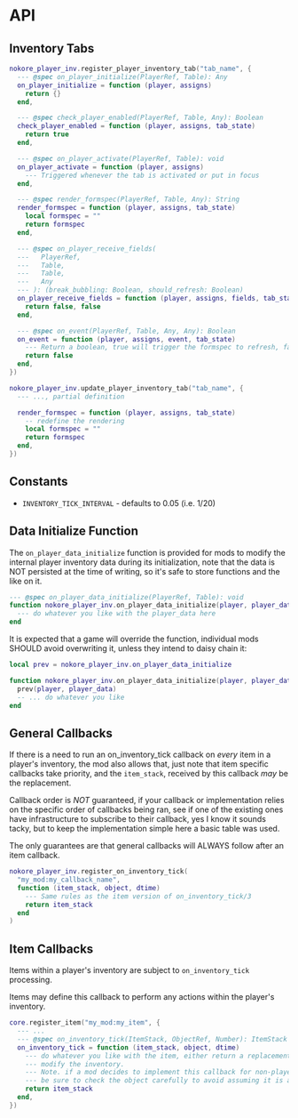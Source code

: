 # API

## Inventory Tabs

```lua
nokore_player_inv.register_player_inventory_tab("tab_name", {
  --- @spec on_player_initialize(PlayerRef, Table): Any
  on_player_initialize = function (player, assigns)
    return {}
  end,

  --- @spec check_player_enabled(PlayerRef, Table, Any): Boolean
  check_player_enabled = function (player, assigns, tab_state)
    return true
  end,

  --- @spec on_player_activate(PlayerRef, Table): void
  on_player_activate = function (player, assigns)
    --- Triggered whenever the tab is activated or put in focus
  end,

  --- @spec render_formspec(PlayerRef, Table, Any): String
  render_formspec = function (player, assigns, tab_state)
    local formspec = ""
    return formspec
  end,

  --- @spec on_player_receive_fields(
  ---   PlayerRef,
  ---   Table,
  ---   Table,
  ---   Any
  --- ): (break_bubbling: Boolean, should_refresh: Boolean)
  on_player_receive_fields = function (player, assigns, fields, tab_state)
    return false, false
  end,

  --- @spec on_event(PlayerRef, Table, Any, Any): Boolean
  on_event = function (player, assigns, event, tab_state)
    --- Return a boolean, true will trigger the formspec to refresh, false will not.
    return false
  end,
})

nokore_player_inv.update_player_inventory_tab("tab_name", {
  --- ..., partial definition

  render_formspec = function (player, assigns, tab_state)
    -- redefine the rendering
    local formspec = ""
    return formspec
  end,
})
```

## Constants

* `INVENTORY_TICK_INTERVAL` - defaults to 0.05 (i.e. 1/20)

## Data Initialize Function

The `on_player_data_initialize` function is provided for mods to modify the internal player inventory data during its initialization, note that the data is NOT persisted at the time of writing, so it's safe to store functions and the like on it.

```lua
--- @spec on_player_data_initialize(PlayerRef, Table): void
function nokore_player_inv.on_player_data_initialize(player, player_data)
  --- do whatever you like with the player_data here
end
```

It is expected that a game will override the function, individual mods SHOULD avoid overwriting it, unless they intend to daisy chain it:

```lua
local prev = nokore_player_inv.on_player_data_initialize

function nokore_player_inv.on_player_data_initialize(player, player_data)
  prev(player, player_data)
  -- ... do whatever you like
end
```

## General Callbacks

If there is a need to run an on_inventory_tick callback on *every* item in a player's inventory, the mod also allows that, just note that item specific callbacks take priority, and the `item_stack`, received by this callback *may* be the replacement.

Callback order is *NOT* guaranteed, if your callback or implementation relies on the specific order of callbacks being ran, see if one of the existing ones have infrastructure to subscribe to their callback, yes I know it sounds tacky, but to keep the implementation simple here a basic table was used.

The only guarantees are that general callbacks will ALWAYS follow after an item callback.

```lua
nokore_player_inv.register_on_inventory_tick(
  "my_mod:my_callback_name",
  function (item_stack, object, dtime)
    --- Same rules as the item version of on_inventory_tick/3
    return item_stack
  end
)
```

## Item Callbacks

Items within a player's inventory are subject to `on_inventory_tick` processing.

Items may define this callback to perform any actions within the player's inventory.

```lua
core.register_item("my_mod:my_item", {
  --- ...
  --- @spec on_inventory_tick(ItemStack, ObjectRef, Number): ItemStack | nil
  on_inventory_tick = function (item_stack, object, dtime)
    --- do whatever you like with the item, either return a replacement item, or nil to not
    --- modify the inventory.
    --- Note. if a mod decides to implement this callback for non-player entities
    --- be sure to check the object carefully to avoid assuming it is a player off the bat.
    return item_stack
  end,
})
```
